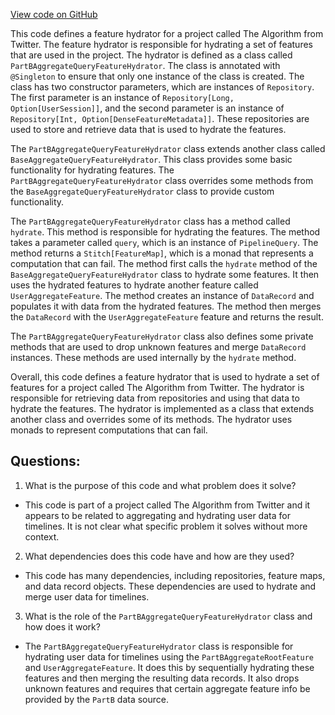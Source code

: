 [View code on GitHub](https://github.com/misbahsy/the-algorithm/home-mixer/server/src/main/scala/com/twitter/home_mixer/functional_component/feature_hydrator/offline_aggregates/PartBAggregateQueryFeatureHydrator.scala)

This code defines a feature hydrator for a project called The Algorithm from Twitter. The feature hydrator is responsible for hydrating a set of features that are used in the project. The hydrator is defined as a class called `PartBAggregateQueryFeatureHydrator`. The class is annotated with `@Singleton` to ensure that only one instance of the class is created. The class has two constructor parameters, which are instances of `Repository`. The first parameter is an instance of `Repository[Long, Option[UserSession]]`, and the second parameter is an instance of `Repository[Int, Option[DenseFeatureMetadata]]`. These repositories are used to store and retrieve data that is used to hydrate the features.

The `PartBAggregateQueryFeatureHydrator` class extends another class called `BaseAggregateQueryFeatureHydrator`. This class provides some basic functionality for hydrating features. The `PartBAggregateQueryFeatureHydrator` class overrides some methods from the `BaseAggregateQueryFeatureHydrator` class to provide custom functionality.

The `PartBAggregateQueryFeatureHydrator` class has a method called `hydrate`. This method is responsible for hydrating the features. The method takes a parameter called `query`, which is an instance of `PipelineQuery`. The method returns a `Stitch[FeatureMap]`, which is a monad that represents a computation that can fail. The method first calls the `hydrate` method of the `BaseAggregateQueryFeatureHydrator` class to hydrate some features. It then uses the hydrated features to hydrate another feature called `UserAggregateFeature`. The method creates an instance of `DataRecord` and populates it with data from the hydrated features. The method then merges the `DataRecord` with the `UserAggregateFeature` feature and returns the result.

The `PartBAggregateQueryFeatureHydrator` class also defines some private methods that are used to drop unknown features and merge `DataRecord` instances. These methods are used internally by the `hydrate` method.

Overall, this code defines a feature hydrator that is used to hydrate a set of features for a project called The Algorithm from Twitter. The hydrator is responsible for retrieving data from repositories and using that data to hydrate the features. The hydrator is implemented as a class that extends another class and overrides some of its methods. The hydrator uses monads to represent computations that can fail.
## Questions: 
 1. What is the purpose of this code and what problem does it solve? 
- This code is part of a project called The Algorithm from Twitter and it appears to be related to aggregating and hydrating user data for timelines. It is not clear what specific problem it solves without more context.

2. What dependencies does this code have and how are they used? 
- This code has many dependencies, including repositories, feature maps, and data record objects. These dependencies are used to hydrate and merge user data for timelines.

3. What is the role of the `PartBAggregateQueryFeatureHydrator` class and how does it work? 
- The `PartBAggregateQueryFeatureHydrator` class is responsible for hydrating user data for timelines using the `PartBAggregateRootFeature` and `UserAggregateFeature`. It does this by sequentially hydrating these features and then merging the resulting data records. It also drops unknown features and requires that certain aggregate feature info be provided by the `PartB` data source.